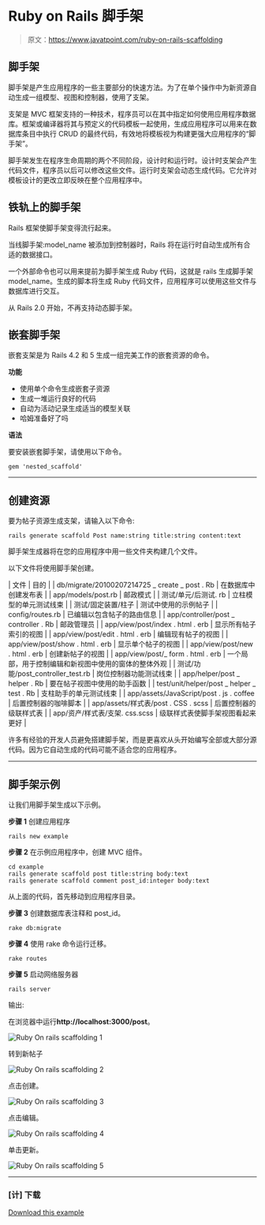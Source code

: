 # Ruby on Rails 脚手架

> 原文：<https://www.javatpoint.com/ruby-on-rails-scaffolding>

## 脚手架

脚手架是产生应用程序的一些主要部分的快速方法。为了在单个操作中为新资源自动生成一组模型、视图和控制器，使用了支架。

支架是 MVC 框架支持的一种技术，程序员可以在其中指定如何使用应用程序数据库。框架或编译器将其与预定义的代码模板一起使用，生成应用程序可以用来在数据库条目中执行 CRUD 的最终代码，有效地将模板视为构建更强大应用程序的“脚手架”。

脚手架发生在程序生命周期的两个不同阶段，设计时和运行时。设计时支架会产生代码文件，程序员以后可以修改这些文件。运行时支架会动态生成代码。它允许对模板设计的更改立即反映在整个应用程序中。

## 铁轨上的脚手架

Rails 框架使脚手架变得流行起来。

当线脚手架:model_name 被添加到控制器时，Rails 将在运行时自动生成所有合适的数据接口。

一个外部命令也可以用来提前为脚手架生成 Ruby 代码，这就是 rails 生成脚手架 model_name。生成的脚本将生成 Ruby 代码文件，应用程序可以使用这些文件与数据库进行交互。

从 Rails 2.0 开始，不再支持动态脚手架。

## 嵌套脚手架

嵌套支架是为 Rails 4.2 和 5 生成一组完美工作的嵌套资源的命令。

**功能**

*   使用单个命令生成嵌套子资源
*   生成一堆运行良好的代码
*   自动为活动记录生成适当的模型关联
*   哈姆准备好了吗

**语法**

要安装嵌套脚手架，请使用以下命令。

```
gem 'nested_scaffold'

```

* * *

## 创建资源

要为帖子资源生成支架，请输入以下命令:

```
rails generate scaffold Post name:string title:string content:text

```

脚手架生成器将在您的应用程序中用一些文件夹构建几个文件。

以下文件将使用脚手架创建。

| 文件 | 目的 |
| db/migrate/20100207214725 _ create _ post . Rb | 在数据库中创建发布表 |
| app/models/post.rb | 邮政模式 |
| 测试/单元/后测试. rb | 立柱模型的单元测试线束 |
| 测试/固定装置/柱子 | 测试中使用的示例帖子 |
| config/routes.rb | 已编辑以包含帖子的路由信息 |
| app/controller/post _ controller . Rb | 邮政管理员 |
| app/view/post/index . html . erb | 显示所有帖子索引的视图 |
| app/view/post/edit . html . erb | 编辑现有帖子的视图 |
| app/view/post/show . html . erb | 显示单个帖子的视图 |
| app/view/post/new . html . erb | 创建新帖子的视图 |
| app/view/post/_ form . html . erb | 一个局部，用于控制编辑和新视图中使用的窗体的整体外观 |
| 测试/功能/post_controller_test.rb | 岗位控制器功能测试线束 |
| app/helper/post _ helper . Rb | 要在帖子视图中使用的助手函数 |
| test/unit/helper/post _ helper _ test . Rb | 支柱助手的单元测试线束 |
| app/assets/JavaScript/post . js . coffee | 后置控制器的咖啡脚本 |
| app/assets/样式表/post . CSS . scss | 后置控制器的级联样式表 |
| app/资产/样式表/支架. css.scss | 级联样式表使脚手架视图看起来更好 |

许多有经验的开发人员避免搭建脚手架，而是更喜欢从头开始编写全部或大部分源代码。因为它自动生成的代码可能不适合您的应用程序。

* * *

## 脚手架示例

让我们用脚手架生成以下示例。

**步骤 1** 创建应用程序

```
rails new example

```

**步骤 2** 在示例应用程序中，创建 MVC 组件。

```
cd example
rails generate scaffold post title:string body:text
rails generate scaffold comment post_id:integer body:text

```

从上面的代码，首先移动到应用程序目录。

**步骤 3** 创建数据库表注释和 post_id。

```
rake db:migrate

```

**步骤 4** 使用 rake 命令运行迁移。

```
rake routes

```

**步骤 5** 启动网络服务器

```
rails server

```

输出:

在浏览器中运行**http://localhost:3000/post**。

![Ruby On rails scaffolding 1](img/97a1006d6254831c062973d8abf79b66.png)

转到新帖子

![Ruby On rails scaffolding 2](img/17b6c0f20626ca6a718922af62efb300.png)

点击创建。

![Ruby On rails scaffolding 3](img/c548f35427b4f6ed94f786c1da029f3e.png)

点击编辑。

![Ruby On rails scaffolding 4](img/0673ccb1c76bd84cf11a709081f7fb94.png)

单击更新。

![Ruby On rails scaffolding 5](img/818241d16da4a2736bbff03d79dd9a9a.png)

* * *

### [计] 下载

[Download this example](https://static.javatpoint.com/rubyonrails/src/scaffolding.zip)
